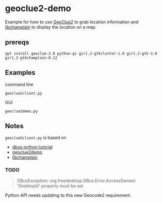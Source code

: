 # geoclue2-demo

Example for how to use
[GeoClue2](http://www.freedesktop.org/wiki/Software/GeoClue/)
to grab location information and
[libchamplain](https://projects.gnome.org/libchamplain/)
to display the location on a map.


## prereqs

    apt install geoclue-2.0 python-gi gir1.2-gtkclutter-1.0 gir1.2-gtk-3.0 gir1.2-gtkchamplain-0.12


## Examples
command line

    geoclue2client.py

GUI

    geoclue2demo.py


## Notes

`geoclue2client.py` is based on

* [dbus python tutorial](http://dbus.freedesktop.org/doc/dbus-python/doc/tutorial.html)
* [geoclue2demo](https://github.com/parinporecha/GeoClue2-Locator-python)
* [libchamplain](https://projects.gnome.org/libchamplain/)


### TODO

> DBusException: org.freedesktop.DBus.Error.AccessDenied: 'DesktopId' property must be set

Python API needs updating to this new Geocode2 requirement.